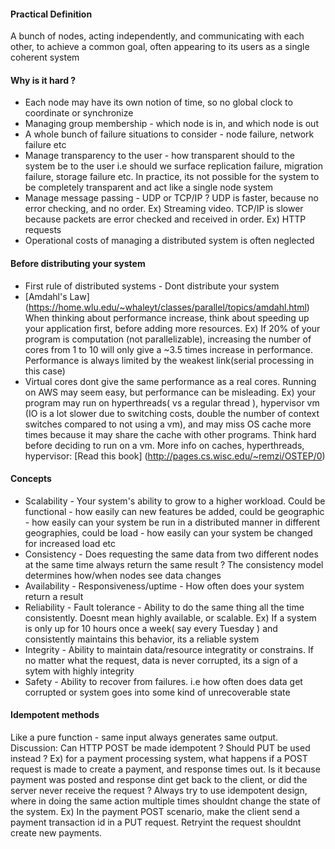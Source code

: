 #### Practical Definition
A bunch of nodes, acting independently, and communicating with each other, to achieve a common goal, often appearing to its users as a single coherent system

#### Why is it hard ?
* Each node may have its own notion of time, so no global clock to coordinate or synchronize
* Managing group membership - which node is in, and which node is out
* A whole bunch of failure situations to consider - node failure, network failure etc
* Manage transparency to the user - how transparent should to the system be to the user i.e should we surface replication failure, migration failure, storage failure etc. In practice, its not possible for the system to be completely transparent and act like a single node system
* Manage message passing - UDP or TCP/IP ? UDP is faster, because no error checking, and no order. Ex) Streaming video. TCP/IP is slower because packets are error checked and received in order. Ex) HTTP requests
* Operational costs of managing a distributed system is often neglected

#### Before distributing your system
* First rule of distributed systems - Dont distribute your system
* [Amdahl's Law] (https://home.wlu.edu/~whaleyt/classes/parallel/topics/amdahl.html)
When thinking about performance increase, think about speeding up your application first, before adding more resources. Ex) If 20% of your program is computation (not parallelizable), increasing the number of cores from 1 to 10 will only give a ~3.5 times increase in performance. Performance is always limited by the weakest link(serial processing in this case)
* Virtual cores dont give the same performance as a real cores. Running on AWS may seem easy, but performance can be misleading. Ex) your program may run on hyperthreads( vs a regular thread ), hypervisor vm (IO is a lot slower due to switching costs, double the number of context switches compared to not using a vm), and may miss OS cache more times because it may share the cache with other programs. Think hard before deciding to run on a vm. More info on caches, hyperthreads, hypervisor: [Read this book] (http://pages.cs.wisc.edu/~remzi/OSTEP/0)

#### Concepts
* Scalability - Your system's ability to grow to a higher workload. Could be functional - how easily can new features be added, could be geographic - how easily can your system be run in a distributed manner in different geographies, could be load - how easily can your system be changed for increased load etc
* Consistency - Does requesting the same data from two different nodes at the same time always return the same result ? The consistency model determines how/when nodes see data changes 
* Availability - Responsiveness/uptime - How often does your system return a result
* Reliability - Fault tolerance - Ability to do the same thing all the time consistently. Doesnt mean highly available, or scalable. Ex) If a system is only up for 10 hours once a week( say every Tuesday ) and consistently maintains this behavior, its a reliable system
* Integrity - Ability to maintain data/resource integratity or constrains. If no matter what the request, data is never corrupted, its a sign of a sytem with highly integrity
* Safety - Ability to recover from failures. i.e how often does data get corrupted or system goes into some kind of unrecoverable state


#### Idempotent methods
Like a pure function - same input always generates same output. Discussion: Can HTTP POST be made idempotent ? Should PUT be used instead ? Ex) for a payment processing system, what happens if a POST request is made to create a payment, and response times out. Is it because payment was posted and response dint get back to the client, or did the server never receive the request ? Always try to use idempotent design, where in doing the same action multiple times shouldnt change the state of the system. Ex) In the payment POST scenario, make the client send a payment transaction id in a PUT request. Retryint the request shouldnt create new payments. 
